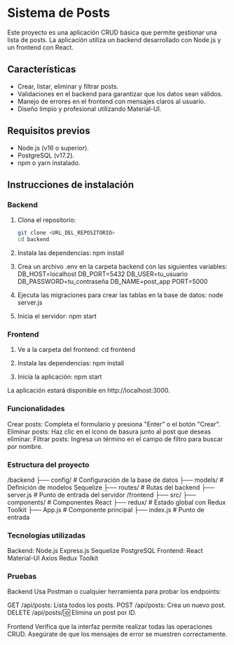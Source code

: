 # Sistema de Posts

Este proyecto es una aplicación CRUD básica que permite gestionar una lista de posts. La aplicación utiliza un backend desarrollado con Node.js y un frontend con React. 

## Características

- Crear, listar, eliminar y filtrar posts.
- Validaciones en el backend para garantizar que los datos sean válidos.
- Manejo de errores en el frontend con mensajes claros al usuario.
- Diseño limpio y profesional utilizando Material-UI.

## Requisitos previos

- Node.js (v16 o superior).
- PostgreSQL (v17.2).
- npm o yarn instalado.

## Instrucciones de instalación

### Backend

1. Clona el repositorio:
   ```bash
   git clone <URL_DEL_REPOSITORIO>
   cd backend

2. Instala las dependencias:
    npm install

3. Crea un archivo .env en la carpeta backend con las siguientes variables:
    DB_HOST=localhost
    DB_PORT=5432
    DB_USER=tu_usuario
    DB_PASSWORD=tu_contraseña
    DB_NAME=post_app
    PORT=5000

4. Ejecuta las migraciones para crear las tablas en la base de datos:
    node server.js

5. Inicia el servidor:
    npm start

### Frontend

1. Ve a la carpeta del frontend:
    cd frontend

2. Instala las dependencias:
    npm install

3. Inicia la aplicación:
    npm start

La aplicación estará disponible en http://localhost:3000.


### Funcionalidades

Crear posts: Completa el formulario y presiona "Enter" o el botón "Crear".
Eliminar posts: Haz clic en el ícono de basura junto al post que deseas eliminar.
Filtrar posts: Ingresa un término en el campo de filtro para buscar por nombre.

### Estructura del proyecto

/backend
  ├── config/        # Configuración de la base de datos
  ├── models/        # Definición de modelos Sequelize
  ├── routes/        # Rutas del backend
  ├── server.js      # Punto de entrada del servidor
/frontend
  ├── src/
      ├── components/ # Componentes React
      ├── redux/      # Estado global con Redux Toolkit
      ├── App.js      # Componente principal
      ├── index.js    # Punto de entrada

### Tecnologías utilizadas

Backend:
Node.js
Express.js
Sequelize
PostgreSQL
Frontend:
React
Material-UI
Axios
Redux Toolkit

### Pruebas

Backend
Usa Postman o cualquier herramienta para probar los endpoints:

GET /api/posts: Lista todos los posts.
POST /api/posts: Crea un nuevo post.
DELETE /api/posts/:id: Elimina un post por ID.

Frontend
Verifica que la interfaz permite realizar todas las operaciones CRUD.
Asegúrate de que los mensajes de error se muestren correctamente. 









